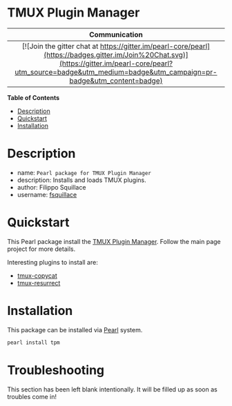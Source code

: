 TMUX Plugin Manager
===================

|Communication|
|:-----------:|
| [![Join the gitter chat at https://gitter.im/pearl-core/pearl](https://badges.gitter.im/Join%20Chat.svg)](https://gitter.im/pearl-core/pearl?utm_source=badge&utm_medium=badge&utm_campaign=pr-badge&utm_content=badge) |

**Table of Contents**
- [Description](#description)
- [Quickstart](#quickstart)
- [Installation](#installation)

Description
===========
- name: `Pearl package for TMUX Plugin Manager`
- description: Installs and loads TMUX plugins.
- author: Filippo Squillace
- username: [fsquillace](https://github.com/fsquillace)

Quickstart
==========
This Pearl package install the [TMUX Plugin Manager](https://github.com/tmux-plugins/tpm).
Follow the main page project for more details.

Interesting plugins to install are:
- [tmux-copycat](https://github.com/tmux-plugins/tmux-copycat)
- [tmux-resurrect](https://github.com/tmux-plugins/tmux-resurrect)

Installation
============
This package can be installed via [Pearl](https://github.com/pearl-core/pearl) system.

```sh
pearl install tpm
```

Troubleshooting
===============
This section has been left blank intentionally.
It will be filled up as soon as troubles come in!

